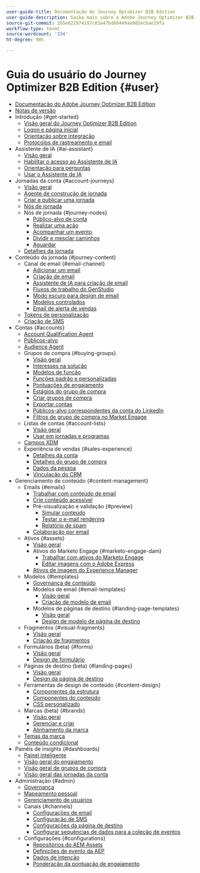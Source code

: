 ```yaml
---
user-guide-title: Documentação do Journey Optimizer B2B Edition
user-guide-description: Saiba mais sobre o Adobe Journey Optimizer B2B Edition e como ele pode ser usado para orquestrar jornadas de contas e de grupos de compra por meio da IA generativa integrada e da automação líder do setor.
source-git-commit: 2b5e622974197c03a47bd60449aa902ecbae19fa
workflow-type: tm+mt
source-wordcount: '334'
ht-degree: 98%

---
```



# Guia do usuário do Journey Optimizer B2B Edition {#user}

+ [Documentação do Adobe Journey Optimizer B2B Edition](guide-overview.md)
+ [Notas de versão](./release-notes/release-notes.md)
+ Introdução {#get-started}
   + [Visão geral do Journey Optimizer B2B Edition](about-journey-optimizer-b2b-edition.md)
   + [Logon e página inicial](home-page.md)
   + [Orientação sobre integração](./start/get-started.md)
   + [Protocolos de rastreamento e email](./start/email-protocols.md)
+ Assistente de IA {#ai-assistant}
   + [Visão geral](./ai-assistant/ai-assistant-overview.md)
   + [Habilitar o acesso ao Assistente de IA](./ai-assistant/enable-ai-assistant-access.md)
   + [Orientação para perguntas](./ai-assistant/question-guidance.md)
   + [Usar o Assistente de IA](./ai-assistant/use-ai-assistant.md)
+ Jornadas da conta {#account-journeys}
   + [Visão geral](./journeys/journey-overview.md)
   + [Agente de construção de jornada](./agents/journey-agent.md)
   + [Criar e publicar uma jornada](./journeys/create-publish-journey.md)
   + [Nós de jornada](./journeys/journey-nodes.md)
   + Nós de jornada {#journey-nodes}
      + [Público-alvo de conta](./journeys/account-audience-nodes.md)
      + [Realizar uma ação](./journeys/action-nodes.md)
      + [Acompanhar um evento](./journeys/listen-for-event-nodes.md)
      + [Dividir e mesclar caminhos](./journeys/split-merge-paths-nodes.md)
      + [Aguardar](./journeys/wait-nodes.md)
   + [Detalhes da jornada](./journeys/journey-details.md)
+ Conteúdo da jornada {#journey-content}
   + Canal de email {#email-channel}
      + [Adicionar um email](./content/add-email.md)
      + [Criação de email](./content/email-authoring.md)
      + [Assistente de IA para criação de email](./content/ai-assistant-emails.md)
      + [Fluxos de trabalho do GenStudio](./content/genstudio-email-workflow.md)
      + [Modo escuro para design de email](./content/email-dark-mode.md)
      + [Modelos controlados](./content/email-authoring-governance.md)
      + [Email de alerta de vendas](./content/sales-alert-email.md)
   + [Tokens de personalização](./content/personalization-my-tokens.md)
   + [Criação de SMS](./content/sms-authoring.md)
+ Contas {#accounts}
   + [Account Qualification Agent](agents/account-qualification-agent.md)
   + [Públicos-alvo](./audiences/account-audience-overview.md)
   + [Audience Agent](./agents/audience-agent-b2b.md)
   + Grupos de compra {#buying-groups}
      + [Visão geral](./buying-groups/buying-groups-overview.md)
      + [Interesses na solução](./buying-groups/solution-interests.md)
      + [Modelos de função](./buying-groups/buying-groups-role-templates.md)
      + [Funções padrão e personalizadas](./buying-groups/default-custom-roles.md)
      + [Pontuações de engajamento](./buying-groups/engagement-scores.md)
      + [Estágios do grupo de compra](./buying-groups/buying-group-stages.md)
      + [Criar grupos de compra](./buying-groups/buying-groups-create.md)
      + [Exportar contas](./audiences/account-list-export.md)
      + [Públicos-alvo correspondentes da conta do LinkedIn](./data/linkedin-account-matched-audiences.md)
      + [Filtros de grupo de compra no Market Engage](./buying-groups/marketo-engage-smart-list-buying-group-filters.md)
   + Listas de contas {#account-lists}
      + [Visão geral](./accounts/account-lists.md)
      + [Usar em jornadas e programas](./accounts/account-lists-journeys.md)
   + [Campos XDM](./data/field-mapping.md)
   + Experiência de vendas {#sales-experience}
      + [Detalhes da conta](./accounts/account-details.md)
      + [Detalhes do grupo de compra](./buying-groups/buying-group-details.md)
      + [Dados da pessoa](./accounts/person-details.md)
      + [Vinculação do CRM](./accounts/crm-linking.md)
+ Gerenciamento de conteúdo {#content-management}
   + Emails {#emails}
      + [Trabalhar com conteúdo de email](./content/emails-list.md)
      + [Crie conteúdo acessível](./content/email-accessible-content.md)
      + Pré-visualização e validação {#preview}
         + [Simular conteúdo](./content/email-simulate-content.md)
         + [Testar o e-mail rendering](./content/email-test-rendering.md)
         + [Relatório de spam](./content/email-spam-report.md)
      + [Colaboração por email](./content/email-collaboration-tools.md)
   + Ativos {#assets}
      + [Visão geral](./content/assets-overview.md)
      + Ativos do Marketo Engage {#marketo-engage-dam}
         + [Trabalhar com ativos do Marketo Engage](./content/marketo-engage-design-studio.md)
         + [Editar imagens com o Adobe Express](./content/image-edit-adobe-express.md)
      + [Ativos de imagem do Experience Manager](./content/aem-assets.md)
   + Modelos {#templates}
      + [Governança de conteúdo](./content/template-content-governance.md)
      + Modelos de email {#email-templates}
         + [Visão geral](./content/email-templates.md)
         + [Criação de modelo de email](./content/email-template-authoring.md)
      + Modelos de páginas de destino {#landing-page-templates}
         + [Visão geral](./content/landing-page-templates.md)
         + [Design de modelo de página de destino](./content/landing-page-template-design.md)
   + Fragmentos {#visual-fragments}
      + [Visão geral](./content/fragments.md)
      + [Criação de fragmentos](./content/fragment-authoring.md)
   + Formulários (beta) {#forms}
      + [Visão geral](./content/forms.md)
      + [Design de formulário](./content/form-design.md)
   + Páginas de destino (beta) {#landing-pages}
      + [Visão geral](./content/landing-pages.md)
      + [Design da página de destino](./content/landing-page-design.md)
   + Ferramentas de design de conteúdo {#content-design}
      + [Componentes da estrutura](./content/structure-components.md)
      + [Componentes do conteúdo](./content/content-components.md)
      + [CSS personalizado](./content/design-custom-css.md)
   + Marcas (beta) {#brands}
      + [Visão geral](./content/brands-overview.md)
      + [Gerenciar e criar](./content/brands-manage-create.md)
      + [Alinhamento da marca](./content/brand-alignment.md)
   + [Temas da marca](./content/brand-themes.md)
   + [Conteúdo condicional](./content/conditional-content.md)
+ Painéis de insights {#dashboards}
   + [Painel inteligente](./dashboards/intelligent-dashboard.md)
   + [Visão geral do engajamento](./dashboards/engagement-dashboard.md)
   + [Visão geral de grupos de compra](./dashboards/buying-groups-dashboard.md)
   + [Visão geral das jornadas da conta](./dashboards/journeys-dashboard.md)
+ Administração {#admin}
   + [Governança](./admin/governance.md)
   + [Mapeamento pessoal](./admin/persona-mapping.md)
   + [Gerenciamento de usuários](./admin/user-management.md)
   + Canais {#channels}
      + [Configurações de email](./admin/configure-channels-emails.md)
      + [Configuração de SMS](./admin/configure-channels-sms.md)
      + [Configurações da página de destino](./admin/landing-page-settings.md)
      + [Configurar sequências de dados para a coleção de eventos](./data/aep-event-collection.md)
   + Configurações  {#configurations}
      + [Repositórios do AEM Assets](./admin/configure-aem-repositories.md)
      + [Definições de evento da AEP](./admin/configure-aep-events.md)
      + [Dados de intenção](./admin/intent-data.md)
      + [Ponderação da pontuação de engajamento](./admin/engagement-score-weighting.md)
